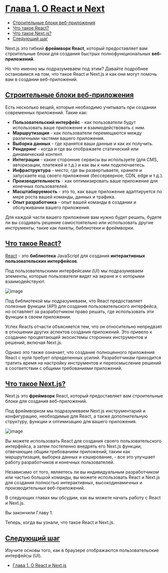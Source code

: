 # [Глава 1. О React и Next](../index.md)

- [Строительные блоки веб-приложения](#строительные-блоки-веб-приложения)
- [Что такое React?](#что-такое-react)
- [Что такое Next.js?](#что-такое-nextjs)
- [Следующий шаг](#следующий-шаг)

Next.js это гибкий **фреймворк React**, который предоставляет вам строительные блоки для создания быстрых полнофункциональных **веб-приложений**.

Но что именно мы подразумеваем под этим? Давайте подробнее остановимся на том, что такое React и Next.js и как они могут помочь вам в создании веб-приложений.

## [Строительные блоки веб-приложения](#)

Есть несколько вещей, которые необходимо учитывать при создании современных приложений. Такие как:

- **Пользовательский интерфейс** - как пользователи будут использовать ваше приложение и взаимодействовать с ним.
- **Маршрутизация** - как пользователи перемещаются между различными частями вашего приложения.
- **Выборка данных** - где хранятся ваши данные и как их получить.
- **Рендеринг** - когда и где вы отображаете статический или динамический контент.
- **Интеграции** - какие сторонние сервисы вы используете (для CMS, авторизации, платежей и т.д.) и как вы к ним подключаетесь.
- **Инфраструктура** - место, где вы развертываете, храните и запускаете код своего приложения (бессерверное, CDN, edge и т.д.).
- **Производительность** - как оптимизировать ваше приложение для конечных пользователей.
- **Масштабируемость** - это то, как ваше приложение адаптируется по мере роста вашей команды, данных и трафика.
- **Опыт разработчика** - опыт вашей команды в создании и обслуживании вашего приложения.

Для каждой части вашего приложения вам нужно будет решить, будете ли вы создавать решение самостоятельно или использовать другие инструменты, такие как пакеты, библиотеки и фреймворки.

## [Что такое React?](#)

[React](https://react.dev/) - это **библиотека** JavaScript для создания **интерактивных пользовательских интерфейсов**.

Под пользовательскими интерфейсами (UI) мы подразумеваем элементы, которые пользователи видят на экране и с которыми взаимодействуют.

![image](<./Chapter 1.1. About React and Next.js.avif>)

Под библиотекой мы подразумеваем, что React предоставляет полезные функции (API) для создания пользовательского интерфейса, но оставляет за разработчиком право решать, где использовать эти функции в своем приложении.

Успех Reacts отчасти объясняется тем, что он относительно непредвзят в отношении других аспектов создания приложений. Это привело к созданию процветающей экосистемы сторонних инструментов и решений, включая Next.js.

Однако это также означает, что создание полноценного приложения React с нуля требует определенных усилий. Разработчикам приходится тратить время на настройку инструментов и переосмысление решений в соответствии с общими требованиями приложений.

## [Что такое Next.js?](#)

Next.js это **фреймворк** React, который предоставляет вам строительные блоки для создания веб-приложений.

Под фреймворком мы подразумеваем Next.js инструментарий и конфигурацию, необходимые для React, а также дополнительную структуру, функции и оптимизацию для вашего приложения.

![image](<./Chapter 1.2. About React and Next.js.avif>)

Вы можете использовать React для создания своего пользовательского интерфейса, а затем постепенно внедрять его Next.js функции, отвечающие общим требованиям приложений, таким как маршрутизация, выборка данных и кэширование, - все это улучшает работу разработчиков и конечных пользователей.

Независимо от того, являетесь ли вы индивидуальным разработчиком или частью большой команды, вы можете использовать React и Next.js для создания полностью интерактивных, высокодинамичных и производительных веб-приложений.

В следующих главах мы обсудим, как вы можете начать работу с React и Next.js.

Вы закончили Главу 1.

Теперь, когда вы узнали, что такое React и Next.js.

## [Следующий шаг](#)

Изучите основы того, как в браузере отображаются пользовательские интерфейсы (UI).

- [Глава 1. О React и Next.js](<./Chapter 2. Rendering User Interfaces (UI).md>)

